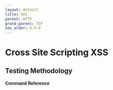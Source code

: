 ```yaml
---
layout: default
title: XXS
parent: HTTP
grand_parent: TCP
nav_order: 4-3-4
---
```

# Cross Site Scripting XSS
## Testing Methodology
#### Command Reference




